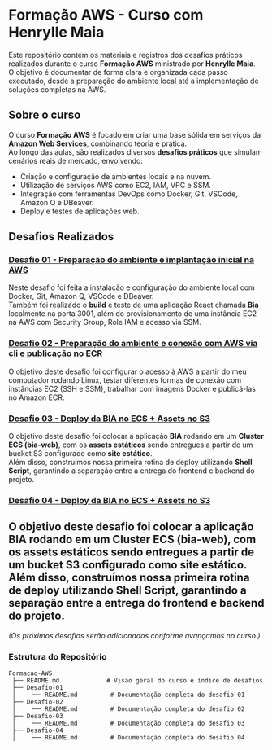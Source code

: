 # Formação AWS - Curso com Henrylle Maia

Este repositório contém os materiais e registros dos desafios práticos realizados durante o curso **Formação AWS** ministrado por **Henrylle Maia**.  
O objetivo é documentar de forma clara e organizada cada passo executado, desde a preparação do ambiente local até a implementação de soluções completas na AWS.

## Sobre o curso
O curso **Formação AWS** é focado em criar uma base sólida em serviços da **Amazon Web Services**, combinando teoria e prática.  
Ao longo das aulas, são realizados diversos **desafios práticos** que simulam cenários reais de mercado, envolvendo:

- Criação e configuração de ambientes locais e na nuvem.
- Utilização de serviços AWS como EC2, IAM, VPC e SSM.
- Integração com ferramentas DevOps como Docker, Git, VSCode, Amazon Q e DBeaver.
- Deploy e testes de aplicações web.

## Desafios Realizados

### [Desafio 01 - Preparação do ambiente e implantação inicial na AWS](Desafio-01/README.md)
Neste desafio foi feita a instalação e configuração do ambiente local com Docker, Git, Amazon Q, VSCode e DBeaver.  
Também foi realizado o **build** e teste de uma aplicação React chamada **Bia** localmente na porta 3001, além do provisionamento de uma instância EC2 na AWS com Security Group, Role IAM e acesso via SSM.

### [Desafio 02 - Preparação do ambiente e conexão com AWS via cli e publicação no ECR](Desafio-02/README.md)
O objetivo deste desafio foi configurar o acesso à AWS a partir do meu computador rodando Linux, testar diferentes formas de conexão com instâncias EC2 (SSH e SSM), trabalhar com imagens Docker e publicá-las no Amazon ECR. 

### [Desafio 03 - Deploy da BIA no ECS + Assets no S3](Desafio-03/README.md)
O objetivo deste desafio foi colocar a aplicação **BIA** rodando em um **Cluster ECS (bia-web)**, com os **assets estáticos** sendo entregues a partir de um bucket S3 configurado como **site estático**.  
Além disso, construímos nossa primeira rotina de deploy utilizando **Shell Script**, garantindo a separação entre a entrega do frontend e backend do projeto.


### [Desafio 04 - Deploy da BIA no ECS + Assets no S3](Desafio-04/README.md)
O objetivo deste desafio foi colocar a aplicação **BIA** rodando em um **Cluster ECS (bia-web)**, com os **assets estáticos** sendo entregues a partir de um bucket S3 configurado como **site estático**.  
Além disso, construímos nossa primeira rotina de deploy utilizando **Shell Script**, garantindo a separação entre a entrega do frontend e backend do projeto.
---



*(Os próximos desafios serão adicionados conforme avançamos no curso.)*

### Estrutura do Repositório

```plaintext
Formacao-AWS
 ├── README.md             # Visão geral do curso e índice de desafios
 ├── Desafio-01
 │    └── README.md         # Documentação completa do desafio 01
 ├── Desafio-02
 │    └── README.md         # Documentação completa do desafio 02
 ├── Desafio-03
 │    └── README.md         # Documentação completa do desafio 03
 ├── Desafio-04
 │    └── README.md         # Documentação completa do desafio 04
